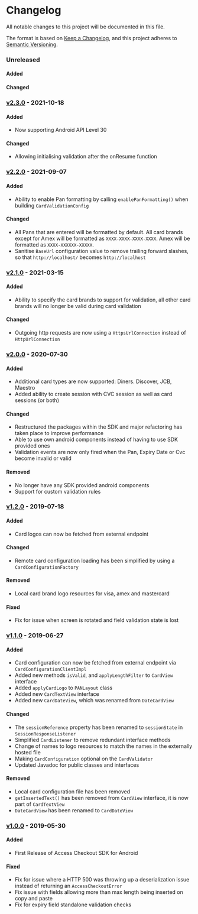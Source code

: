 # Changelog
All notable changes to this project will be documented in this file.

The format is based on [Keep a Changelog](https://keepachangelog.com/en/1.0.0/), and this project adheres to [Semantic Versioning](https://semver.org/spec/v2.0.0.html).

### Unreleased
#### Added

#### Changed

### [v2.3.0](https://github.com/Worldpay/access-checkout-android/releases/tag/v2.3.0) - 2021-10-18
#### Added
- Now supporting Android API Level 30

#### Changed
- Allowing initialising validation after the onResume function

### [v2.2.0](https://github.com/Worldpay/access-checkout-android/releases/tag/v2.2.0) - 2021-09-07
#### Added
- Ability to enable Pan formatting by calling `enablePanFormatting()` when building `CardValidationConfig`

#### Changed
- All Pans that are entered will be formatted by default. All card brands except for Amex will be formatted as `XXXX-XXXX-XXXX-XXXX`. Amex will be formatted as `XXXX-XXXXXX-XXXXX`.
- Sanitise `BaseUrl` configuration value to remove trailing forward slashes, so that `http://localhost/` becomes `http://localhost`

### [v2.1.0](https://github.com/Worldpay/access-checkout-android/releases/tag/v2.1.0) - 2021-03-15
#### Added
- Ability to specify the card brands to support for validation, all other card brands will no longer be valid during card validation

#### Changed
- Outgoing http requests are now using a `HttpsUrlConnection` instead of `HttpUrlConnection`

### [v2.0.0](https://github.com/Worldpay/access-checkout-android/releases/tag/v2.0.0) - 2020-07-30
#### Added
- Additional card types are now supported: Diners. Discover, JCB, Maestro
- Added ability to create session with CVC session as well as card sessions (or both)

#### Changed
- Restructured the packages within the SDK and major refactoring has taken place to improve performance
- Able to use own android components instead of having to use SDK provided ones
- Validation events are now only fired when the Pan, Expiry Date or Cvc become invalid or valid

#### Removed
- No longer have any SDK provided android components
- Support for custom validation rules

### [v1.2.0](https://github.com/Worldpay/access-checkout-android/releases/tag/v1.2.0) - 2019-07-18
#### Added
- Card logos can now be fetched from external endpoint

#### Changed
- Remote card configuration loading has been simplified by using a `CardConfigurationFactory`

#### Removed
- Local card brand logo resources for visa, amex and mastercard

#### Fixed
- Fix for issue when screen is rotated and field validation state is lost

### [v1.1.0](https://github.com/Worldpay/access-checkout-android/releases/tag/v1.1.0) - 2019-06-27
#### Added
- Card configuration can now be fetched from external endpoint via `CardConfigurationClientImpl`
- Added new methods `isValid`, and `applyLengthFilter` to `CardView` interface
- Added `applyCardLogo` to `PANLayout` class
- Added new `CardTextView` interface
- Added new `CardDateView`, which was renamed from `DateCardView`

#### Changed
- The `sessionReference` property has been renamed to `sessionState` in `SessionResponseListener`
- Simplified `CardListener` to remove redundant interface methods
- Change of names to logo resources to match the names in the externally hosted file
- Making `CardConfiguration` optional on the `CardValidator`
- Updated Javadoc for public classes and interfaces

#### Removed
- Local card configuration file has been removed
- `getInsertedText()` has been removed from `CardView` interface, it is now part of `CardTextView`
- `DateCardView` has been renamed to `CardDateView`

### [v1.0.0](https://github.com/Worldpay/access-checkout-android/releases/tag/v1.0.0) - 2019-05-30
#### Added
- First Release of Access Checkout SDK for Android

#### Fixed
- Fix for issue where a HTTP 500 was throwing up a deserialization issue instead of returning an `AccessCheckoutError`
- Fix issue with fields allowing more than max length being inserted on copy and paste
- Fix for expiry field standalone validation checks
